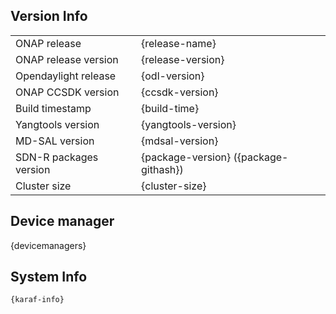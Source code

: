 ## Version Info
|  |  |
| --- | ----- |
| ONAP release | {release-name} |
| ONAP release version | {release-version} |
| Opendaylight release | {odl-version} |
| ONAP CCSDK version | {ccsdk-version} |
| Build timestamp | {build-time} |
| Yangtools version | {yangtools-version}  |
| MD-SAL version | {mdsal-version} |
| SDN-R packages version | {package-version} ({package-githash}) |
| Cluster size | {cluster-size} |

## Device manager

{devicemanagers}

## System Info
```
{karaf-info}
```